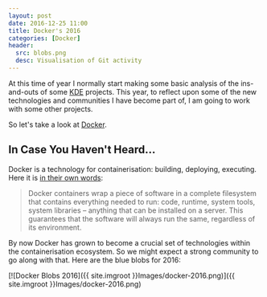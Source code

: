 ```yaml
---
layout: post
date: 2016-12-25 11:00
title: Docker's 2016
categories: [Docker]
header:
  src: blobs.png
  desc: Visualisation of Git activity
---
```

At this time of year I normally start making some basic analysis of
the ins-and-outs of some [KDE](http://www.kde.org) projects. This
year, to reflect upon some of the new technologies and communities I
have become part of, I am going to work with some other projects.

So let's take a look at [Docker](http://www.docker.com).

## In Case You Haven't Heard...

Docker is a technology for containerisation: building, deploying,
executing. Here it is [in their own
words](https://www.docker.com/what-docker):

> Docker containers wrap a piece of software in a complete filesystem
> that contains everything needed to run: code, runtime, system tools,
> system libraries – anything that can be installed on a server. This
> guarantees that the software will always run the same, regardless of
> its environment.

By now Docker has grown to become a crucial set of technologies within
the containerisation ecosystem. So we might expect a strong community
to go along with that. Here are the blue blobs for 2016:

[![Docker Blobs 2016]({{ site.imgroot }}Images/docker-2016.png)]({{ site.imgroot }}Images/docker-2016.png)

